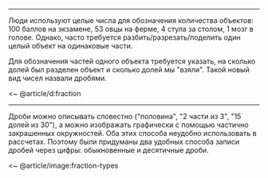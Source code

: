 
---

Люди используют целые числа для обозначения количества объектов: 100 баллов на экзамене, 53 овцы на ферме, 4 стула за столом, 1 мозг в голове.
Однако, часто требуется разбить/разрезать/поделить один целый объект на одинаковые части.

Для обозначения частей одного объекта требуется указать, на сколько долей был разделен объект и сколько долей мы "взяли".
Такой новый вид чисел назвали дробями.

<~ @article/d:fraction

---

Дроби можно описывать словестно ("половина", "2 части из 3", "15 долей из 30"), а можно изображать графически с помощью частично закрашенных окружностей.
Оба этих способа неудобно использовать в рассчетах.
Поэтому были придуманы два удобных способа записи дробей через цифры: обыкновенные и десятичные дроби.

<~ @article/image:fraction-types